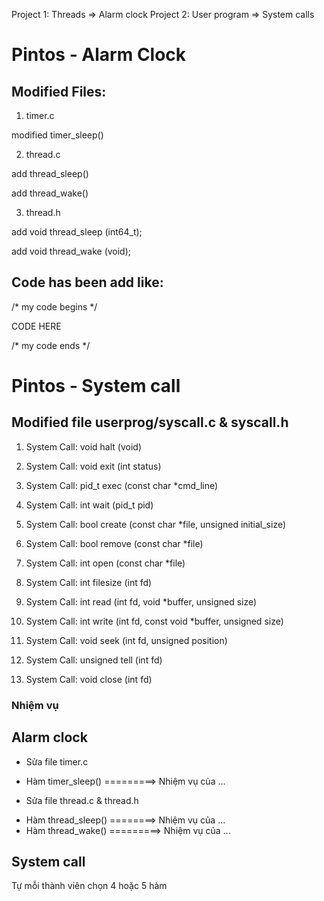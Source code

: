 Project 1: Threads => Alarm clock
Project 2: User program => System calls

# Pintos - Alarm Clock

## Modified Files:
1) timer.c   

modified timer_sleep()

2) thread.c   

add thread_sleep()

add thread_wake()


3) thread.h

add void thread_sleep (int64_t);

add void thread_wake (void);


## Code has been add like:

/* my code begins */

CODE HERE

/* my code ends */



# Pintos - System call

## Modified file userprog/syscall.c & syscall.h

1. System Call: void halt (void)

2. System Call: void exit (int status)

3. System Call: pid_t exec (const char *cmd_line)

4. System Call: int wait (pid_t pid)

5. System Call: bool create (const char *file, unsigned initial_size)

6. System Call: bool remove (const char *file)

7. System Call: int open (const char *file)

8. System Call: int filesize (int fd)

9. System Call: int read (int fd, void *buffer, unsigned size)

10. System Call: int write (int fd, const void *buffer, unsigned size)

11. System Call: void seek (int fd, unsigned position)

12. System Call: unsigned tell (int fd)

13. System Call: void close (int fd)


### Nhiệm vụ
## Alarm clock
- Sửa file timer.c
+ Hàm timer_sleep() =========> Nhiệm vụ của ...
- Sửa file thread.c & thread.h
+ Hàm thread_sleep() ========> Nhiệm vụ của ...
+ Hàm thread_wake() =========> Nhiệm vụ của ...
## System call
Tự mỗi thành viên chọn 4 hoặc 5 hàm

 
